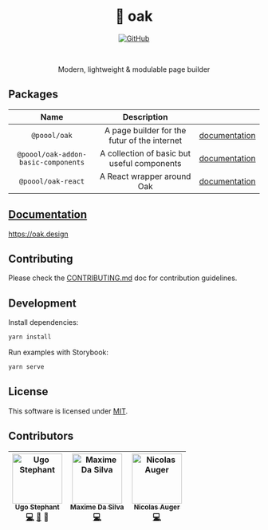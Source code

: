 <div align="center">

<h1>🌳 oak</h1>

[![GitHub](https://img.shields.io/github/license/p3ol/oak.svg)](https://github.com/p3ol/oak)

<br />
<p>Modern, lightweight &amp; modulable page builder</p>
</div>

## Packages

| Name | Description | |
| :--: | :--: | :--: |
| `@poool/oak` | A page builder for the futur of the internet | [documentation](https://github.com/p3ol/oak/blob/master/packages/oak) |
| `@poool/oak-addon-basic-components` | A collection of basic but useful components | [documentation](https://github.com/p3ol/oak/blob/master/packages/oak-addon-basic-components) |
| `@poool/oak-react` | A React wrapper around Oak | [documentation](https://github.com/p3ol/oak/blob/master/packages/oak-react) |

## [Documentation](https://oak.design)

https://oak.design

## Contributing

Please check the [CONTRIBUTING.md](https://github.com/p3ol/oak/blob/master/CONTRIBUTING.md) doc for contribution guidelines.

## Development

Install dependencies:

```bash
yarn install
```

Run examples with Storybook:

```bash
yarn serve
```

## License

This software is licensed under [MIT](https://github.com/p3ol/oak/blob/master/LICENSE).

## Contributors

<!-- Contributors START
Ugo_Stephant dackmin https://github.com/dackmin code doc tools
Maxime_Da_Silva maximedasilva https://github.com/maximedasilva code
Nicolas_Auger NicolasAuger https://github.com/NicolasAuger code
Contributors END -->
<!-- Contributors table START -->
| <img src="https://avatars.githubusercontent.com/dackmin?s=100" width="100" alt="Ugo Stephant" /><br />[<sub>Ugo Stephant</sub>](https://github.com/dackmin)<br />[💻](https://github.com/p3ol/oak/commits?author=dackmin) [📖](https://github.com/p3ol/oak/commits?author=dackmin) 🔧 | <img src="https://avatars.githubusercontent.com/maximedasilva?s=100" width="100" alt="Maxime Da Silva" /><br />[<sub>Maxime Da Silva</sub>](https://github.com/maximedasilva)<br />[💻](https://github.com/p3ol/oak/commits?author=maximedasilva) | <img src="https://avatars.githubusercontent.com/NicolasAuger?s=100" width="100" alt="Nicolas Auger" /><br />[<sub>Nicolas Auger</sub>](https://github.com/NicolasAuger)<br />[💻](https://github.com/p3ol/oak/commits?author=NicolasAuger) |
| :---: | :---: | :---: |
<!-- Contributors table END -->
